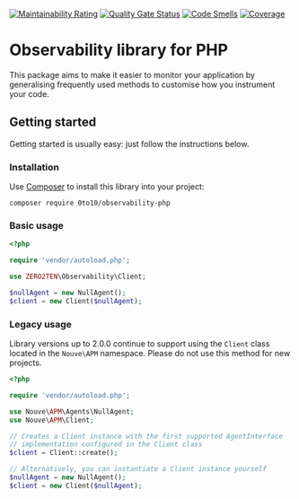 [![Maintainability Rating](https://sonarcloud.io/api/project_badges/measure?project=0to10_observability-php&metric=sqale_rating)](https://sonarcloud.io/summary/new_code?id=0to10_observability-php)
[![Quality Gate Status](https://sonarcloud.io/api/project_badges/measure?project=0to10_observability-php&metric=alert_status)](https://sonarcloud.io/summary/new_code?id=0to10_observability-php)
[![Code Smells](https://sonarcloud.io/api/project_badges/measure?project=0to10_observability-php&metric=code_smells)](https://sonarcloud.io/summary/new_code?id=0to10_observability-php)
[![Coverage](https://sonarcloud.io/api/project_badges/measure?project=0to10_observability-php&metric=coverage)](https://sonarcloud.io/summary/new_code?id=0to10_observability-php)


# Observability library for PHP

This package aims to make it easier to monitor your application by
generalising frequently used methods to customise how you instrument
your code.


## Getting started

Getting started is usually easy: just follow the instructions below.


### Installation

Use [Composer](https://getcomposer.org/) to install this library into your project:

```shell
composer require 0to10/observability-php
```


### Basic usage

```php
<?php

require 'vendor/autoload.php';

use ZERO2TEN\Observability\Client;

$nullAgent = new NullAgent();
$client = new Client($nullAgent);
```



### Legacy usage

Library versions up to 2.0.0 continue to support using the `Client` class located
in the `Nouve\APM` namespace. Please do not use this method for new projects.

```php
<?php

require 'vendor/autoload.php';

use Nouve\APM\Agents\NullAgent;
use Nouve\APM\Client;

// Creates a Client instance with the first supported AgentInterface
// implementation configured in the Client class
$client = Client::create();

// Alternatively, you can instantiate a Client instance yourself
$nullAgent = new NullAgent();
$client = new Client($nullAgent);
```

